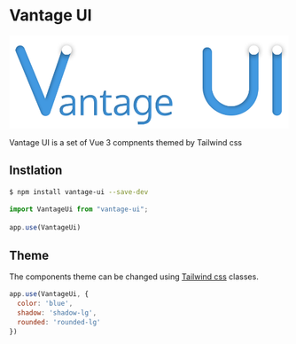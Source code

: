 # Vantage UI

![Vantage Ui](./dev/vantage-ui-logo.png)

Vantage UI is a set of Vue 3 compnents themed by Tailwind css

## Instlation

``` bash
$ npm install vantage-ui --save-dev
```

```javascript
import VantageUi from "vantage-ui";

app.use(VantageUi)
```

## Theme

The components theme can be changed using [Tailwind css](https://tailwindcss.com/) classes.

```javascript
app.use(VantageUi, {
  color: 'blue',
  shadow: 'shadow-lg',
  rounded: 'rounded-lg'
})
```

<!-- ## Components

- [x] Avatar
- [x] Badge
- [x] Button
- [x] Card
- [x] Conutdown
- [x] Description List
- [ ] Search Select
- [ ] Modal
- [x] Input -->